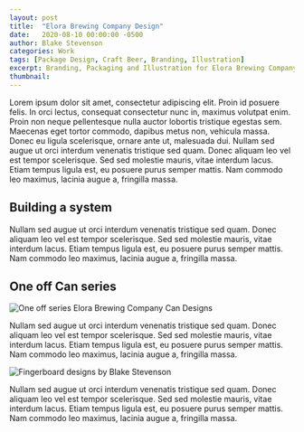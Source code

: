 ```yaml
---
layout: post
title:  "Elora Brewing Company Design"
date:   2020-08-10 00:00:00 -0500
author: Blake Stevenson
categories: Work
tags: [Package Design, Craft Beer, Branding, Illustration]
excerpt: Branding, Packaging and Illustration for Elora Brewing Company
thumbnail:
---
```


Lorem ipsum dolor sit amet, consectetur adipiscing elit. Proin id posuere felis. In orci lectus, consequat consectetur nunc in, maximus volutpat enim. Proin non neque pellentesque nulla auctor lobortis tristique egestas sem. Maecenas eget tortor commodo, dapibus metus non, vehicula massa. Donec eu ligula scelerisque, ornare ante ut, malesuada dui. Nullam sed augue ut orci interdum venenatis tristique sed quam. Donec aliquam leo vel est tempor scelerisque. Sed sed molestie mauris, vitae interdum lacus. Etiam tempus ligula est, eu posuere purus semper mattis. Nam commodo leo maximus, lacinia augue a, fringilla massa.

## Building a system

Nullam sed augue ut orci interdum venenatis tristique sed quam. Donec aliquam leo vel est tempor scelerisque. Sed sed molestie mauris, vitae interdum lacus. Etiam tempus ligula est, eu posuere purus semper mattis. Nam commodo leo maximus, lacinia augue a, fringilla massa.

## One off Can series

![One off series Elora Brewing Company Can Designs](https://drive.google.com/uc?export=view&id=1jUU65Z64sNlKkW3HmAaJBhdDCleNci)

Nullam sed augue ut orci interdum venenatis tristique sed quam. Donec aliquam leo vel est tempor scelerisque. Sed sed molestie mauris, vitae interdum lacus. Etiam tempus ligula est, eu posuere purus semper mattis. Nam commodo leo maximus, lacinia augue a, fringilla massa.

![Fingerboard designs by Blake Stevenson](https://drive.google.com/uc?export=view&id=1K7Ik60Clpdf1ncxlfuqYQHChiEY8T30E)

Nullam sed augue ut orci interdum venenatis tristique sed quam. Donec aliquam leo vel est tempor scelerisque. Sed sed molestie mauris, vitae interdum lacus. Etiam tempus ligula est, eu posuere purus semper mattis. Nam commodo leo maximus, lacinia augue a, fringilla massa.
